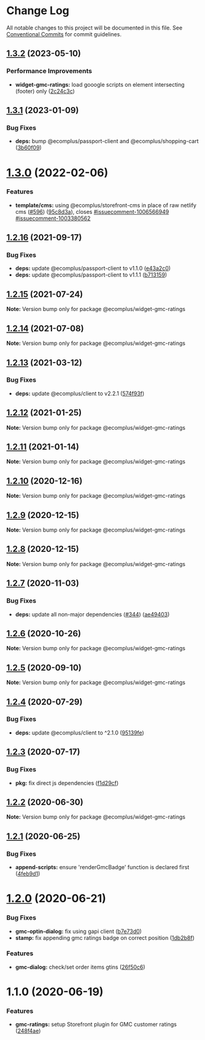 # Change Log

All notable changes to this project will be documented in this file.
See [Conventional Commits](https://conventionalcommits.org) for commit guidelines.

## [1.3.2](https://github.com/ecomplus/storefront/compare/@ecomplus/widget-gmc-ratings@1.3.1...@ecomplus/widget-gmc-ratings@1.3.2) (2023-05-10)

### Performance Improvements

- **widget-gmc-ratings:** load gooogle scripts on element intersecting (footer) only ([2c24c3c](https://github.com/ecomplus/storefront/commit/2c24c3c75d9f0597cf8653ee99dadfbddace22b8))

## [1.3.1](https://github.com/ecomplus/storefront/compare/@ecomplus/widget-gmc-ratings@1.3.0...@ecomplus/widget-gmc-ratings@1.3.1) (2023-01-09)

### Bug Fixes

- **deps:** bump @ecomplus/passport-client and @ecomplus/shopping-cart ([3b60f09](https://github.com/ecomplus/storefront/commit/3b60f098f3fef0621fd045afea47ded663c69967))

# [1.3.0](https://github.com/ecomplus/storefront/compare/@ecomplus/widget-gmc-ratings@1.2.16...@ecomplus/widget-gmc-ratings@1.3.0) (2022-02-06)

### Features

- **template/cms:** using @ecomplus/storefront-cms in place of raw netlify cms ([#596](https://github.com/ecomplus/storefront/issues/596)) ([95c8d3a](https://github.com/ecomplus/storefront/commit/95c8d3ab3f73b0b1dff0a1f5f45b5abfb6dddafa)), closes [#issuecomment-1006566949](https://github.com/ecomplus/storefront/issues/issuecomment-1006566949) [#issuecomment-1003380562](https://github.com/ecomplus/storefront/issues/issuecomment-1003380562)

## [1.2.16](https://github.com/ecomplus/storefront/compare/@ecomplus/widget-gmc-ratings@1.2.15...@ecomplus/widget-gmc-ratings@1.2.16) (2021-09-17)

### Bug Fixes

- **deps:** update @ecomplus/passport-client to v1.1.0 ([e43a2c0](https://github.com/ecomplus/storefront/commit/e43a2c09cb059ecb1a14b532ab5251be86739008))
- **deps:** update @ecomplus/passport-client to v1.1.1 ([b713159](https://github.com/ecomplus/storefront/commit/b7131596a14556ca53c4608a234ace3b12b39943))

## [1.2.15](https://github.com/ecomplus/storefront/compare/@ecomplus/widget-gmc-ratings@1.2.14...@ecomplus/widget-gmc-ratings@1.2.15) (2021-07-24)

**Note:** Version bump only for package @ecomplus/widget-gmc-ratings

## [1.2.14](https://github.com/ecomplus/storefront/compare/@ecomplus/widget-gmc-ratings@1.2.13...@ecomplus/widget-gmc-ratings@1.2.14) (2021-07-08)

**Note:** Version bump only for package @ecomplus/widget-gmc-ratings

## [1.2.13](https://github.com/ecomplus/storefront/compare/@ecomplus/widget-gmc-ratings@1.2.12...@ecomplus/widget-gmc-ratings@1.2.13) (2021-03-12)

### Bug Fixes

- **deps:** update @ecomplus/client to v2.2.1 ([574f93f](https://github.com/ecomplus/storefront/commit/574f93fd027220bb64cad19443e38ce559c69e62))

## [1.2.12](https://github.com/ecomplus/storefront/compare/@ecomplus/widget-gmc-ratings@1.2.11...@ecomplus/widget-gmc-ratings@1.2.12) (2021-01-25)

**Note:** Version bump only for package @ecomplus/widget-gmc-ratings

## [1.2.11](https://github.com/ecomplus/storefront/compare/@ecomplus/widget-gmc-ratings@1.2.10...@ecomplus/widget-gmc-ratings@1.2.11) (2021-01-14)

**Note:** Version bump only for package @ecomplus/widget-gmc-ratings

## [1.2.10](https://github.com/ecomplus/storefront/compare/@ecomplus/widget-gmc-ratings@1.2.9...@ecomplus/widget-gmc-ratings@1.2.10) (2020-12-16)

**Note:** Version bump only for package @ecomplus/widget-gmc-ratings

## [1.2.9](https://github.com/ecomplus/storefront/compare/@ecomplus/widget-gmc-ratings@1.2.8...@ecomplus/widget-gmc-ratings@1.2.9) (2020-12-15)

**Note:** Version bump only for package @ecomplus/widget-gmc-ratings

## [1.2.8](https://github.com/ecomplus/storefront/compare/@ecomplus/widget-gmc-ratings@1.2.7...@ecomplus/widget-gmc-ratings@1.2.8) (2020-12-15)

**Note:** Version bump only for package @ecomplus/widget-gmc-ratings

## [1.2.7](https://github.com/ecomplus/storefront/compare/@ecomplus/widget-gmc-ratings@1.2.6...@ecomplus/widget-gmc-ratings@1.2.7) (2020-11-03)

### Bug Fixes

- **deps:** update all non-major dependencies ([#344](https://github.com/ecomplus/storefront/issues/344)) ([ae49403](https://github.com/ecomplus/storefront/commit/ae4940343a6c656efef8f7536e16b5f88e3f48dd))

## [1.2.6](https://github.com/ecomplus/storefront/compare/@ecomplus/widget-gmc-ratings@1.2.5...@ecomplus/widget-gmc-ratings@1.2.6) (2020-10-26)

**Note:** Version bump only for package @ecomplus/widget-gmc-ratings

## [1.2.5](https://github.com/ecomplus/storefront/compare/@ecomplus/widget-gmc-ratings@1.2.4...@ecomplus/widget-gmc-ratings@1.2.5) (2020-09-10)

**Note:** Version bump only for package @ecomplus/widget-gmc-ratings

## [1.2.4](https://github.com/ecomplus/storefront/compare/@ecomplus/widget-gmc-ratings@1.2.3...@ecomplus/widget-gmc-ratings@1.2.4) (2020-07-29)

### Bug Fixes

- **deps:** update @ecomplus/client to ^2.1.0 ([95139fe](https://github.com/ecomplus/storefront/commit/95139fef754897d7618f5d81fed00493f93eae17))

## [1.2.3](https://github.com/ecomplus/storefront/compare/@ecomplus/widget-gmc-ratings@1.2.2...@ecomplus/widget-gmc-ratings@1.2.3) (2020-07-17)

### Bug Fixes

- **pkg:** fix direct js dependencies ([f1d29cf](https://github.com/ecomplus/storefront/commit/f1d29cfb90df8393c5ff2f82e74f043594e3f08f))

## [1.2.2](https://github.com/ecomplus/storefront/compare/@ecomplus/widget-gmc-ratings@1.2.1...@ecomplus/widget-gmc-ratings@1.2.2) (2020-06-30)

**Note:** Version bump only for package @ecomplus/widget-gmc-ratings

## [1.2.1](https://github.com/ecomplus/storefront/compare/@ecomplus/widget-gmc-ratings@1.2.0...@ecomplus/widget-gmc-ratings@1.2.1) (2020-06-25)

### Bug Fixes

- **append-scripts:** ensure 'renderGmcBadge' function is declared first ([4feb9d1](https://github.com/ecomplus/storefront/commit/4feb9d170dafc7099fd25234882963bce2612088))

# [1.2.0](https://github.com/ecomplus/storefront/compare/@ecomplus/widget-gmc-ratings@1.1.0...@ecomplus/widget-gmc-ratings@1.2.0) (2020-06-21)

### Bug Fixes

- **gmc-optin-dialog:** fix using gapi client ([b7e73d0](https://github.com/ecomplus/storefront/commit/b7e73d076cbb0f8de4cdc3f6725ac9b9a3cd3b42))
- **stamp:** fix appending gmc ratings badge on correct position ([1db2b8f](https://github.com/ecomplus/storefront/commit/1db2b8f503224dde4390ef3784d1bea1648343a6))

### Features

- **gmc-dialog:** check/set order items gtins ([26f50c6](https://github.com/ecomplus/storefront/commit/26f50c671bbff9f59891b699cc2d5e25eaac1059))

# 1.1.0 (2020-06-19)

### Features

- **gmc-ratings:** setup Storefront plugin for GMC customer ratings ([248f4ae](https://github.com/ecomplus/storefront/commit/248f4ae67fddd8c4f6b65b6da5bc2c7757b25c48))
